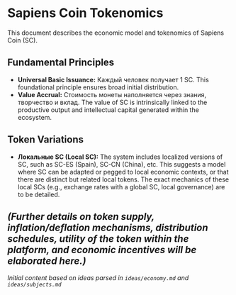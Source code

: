 # Sapiens Coin Tokenomics

This document describes the economic model and tokenomics of Sapiens Coin (SC).

## Fundamental Principles

- **Universal Basic Issuance:** Каждый человек получает 1 SC. This foundational principle ensures broad initial distribution.
- **Value Accrual:** Стоимость монеты наполняется через знания, творчество и вклад. The value of SC is intrinsically linked to the productive output and intellectual capital generated within the ecosystem.

## Token Variations

- **Локальные SC (Local SC):** The system includes localized versions of SC, such as SC-ES (Spain), SC-CN (China), etc. This suggests a model where SC can be adapted or pegged to local economic contexts, or that there are distinct but related local tokens. The exact mechanics of these local SCs (e.g., exchange rates with a global SC, local governance) are to be detailed.

*(Further details on token supply, inflation/deflation mechanisms, distribution schedules, utility of the token within the platform, and economic incentives will be elaborated here.)*
---
*Initial content based on ideas parsed in `ideas/economy.md` and `ideas/subjects.md`*

